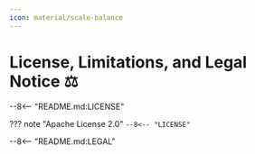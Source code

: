 ```yaml
---
icon: material/scale-balance
---
```

# License, Limitations, and Legal Notice ⚖️
--8<-- "README.md:LICENSE"

??? note "Apache License 2.0"
    ```
    --8<-- "LICENSE"
    ```

--8<-- "README.md:LEGAL"
